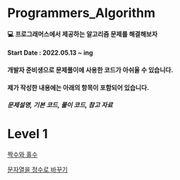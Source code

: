 # Programmers_Algorithm
  
    
#### :computer: 프로그래머스에서 제공하는 알고리즘 문제를 해결해보자
#### Start Date : 2022.05.13 ~ ing 
  
  
#### 개발자 준비생으로 문제풀이에 사용한 코드가 아쉬울 수 있습니다. 
  
  
#### 제가 작성한 내용에는 아래의 항목이 포함되어 있습니다.
##### 문제설명, 기본 코드, 풀이 코드, 참고 자료 

#
# Level 1
 [짝수와 홀수](https://github.com/saehwa95/algorithm/blob/main/Level%201/%EC%A7%9D%EC%88%98%EC%99%80%20%ED%99%80%EC%88%98.md)
  
  
 [문자열을 정수로 바꾸기](https://github.com/saehwa95/algorithm/blob/main/Level%201/%EB%AC%B8%EC%9E%90%EC%97%B4%EC%9D%84%20%EC%A0%95%EC%88%98%EB%A1%9C%20%EB%B0%94%EA%BE%B8%EA%B8%B0.md)
